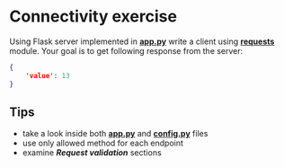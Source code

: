 # Connectivity exercise

Using Flask server implemented in [**app.py**](./app.py) write a client using [**requests**](https://requests.readthedocs.io/en/master/) module. Your goal is to get following response from the server:
```json
{
    'value': 13
}
```

## Tips
* take a look inside both [**app.py**](./app.py) and [**config.py**](./config.py) files
* use only allowed method for each endpoint
* examine ***Request validation*** sections